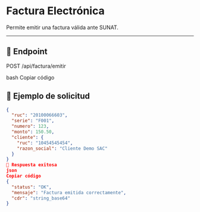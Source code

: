 # Factura Electrónica

Permite emitir una factura válida ante SUNAT.

---

## 🔧 Endpoint
POST /api/factura/emitir

bash
Copiar código

## 🧾 Ejemplo de solicitud
```json
{
  "ruc": "20100066603",
  "serie": "F001",
  "numero": 123,
  "monto": 150.50,
  "cliente": {
    "ruc": "10454545454",
    "razon_social": "Cliente Demo SAC"
  }
}
📘 Respuesta exitosa
json
Copiar código
{
  "status": "OK",
  "mensaje": "Factura emitida correctamente",
  "cdr": "string_base64"
}

